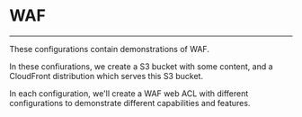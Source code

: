 # WAF
---

These configurations contain demonstrations of WAF.

In these confiurations, we create a S3 bucket with some content, and a 
CloudFront distribution which serves this S3 bucket.

In each configuration, we'll create a WAF web ACL with different configurations to 
demonstrate different capabilities and features.


